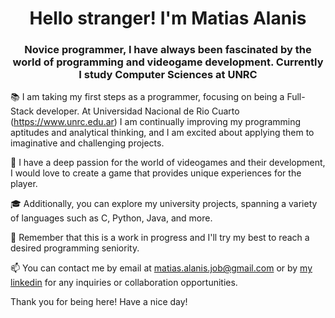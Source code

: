 <h1 align="center">Hello stranger! I'm Matias Alanis</h1> 
<h3 align="center">Novice programmer, I have always been fascinated by the world of programming and videogame development. Currently I study Computer Sciences at UNRC</h3>
<!-- 🏗️ I'm currently working on a [}( ) -->
  
📚 I am taking my first steps as a programmer, focusing on being a Full-Stack developer. At Universidad Nacional de Rio Cuarto (https://www.unrc.edu.ar) I am continually improving my programming aptitudes and analytical thinking, and I am excited about applying them to imaginative and challenging projects.

🔌 I have a deep passion for the world of videogames and their development, I would love to create a game that provides unique experiences for the player.

🎓 Additionally, you can explore my university projects, spanning a variety of languages such as C, Python, Java, and more.

📝 Remember that this is a work in progress and I'll try my best to reach a desired programming seniority. 

📫 You can contact me by email at matias.alanis.job@gmail.com or by [my linkedin](https://www.linkedin.com/in/matiasalanis/) for any inquiries or collaboration opportunities.

Thank you for being here! Have a nice day!
